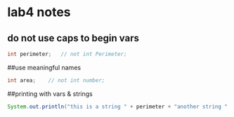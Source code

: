 # lab4 notes

## do not use caps to begin vars
```java
int perimeter;   // not int Perimeter;
```
##use meaningful names
```java
int area;    // not int number;
```
##printing with vars & strings
```java
System.out.println("this is a string " + perimeter + "another string " + area + "yet another ");
```
